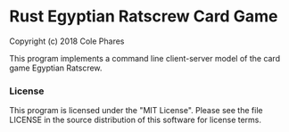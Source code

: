 # Rust Egyptian Ratscrew Card Game

Copyright (c) 2018 Cole Phares

This program implements a command line client-server model of the card game Egyptian Ratscrew.

### License

This program is licensed under the "MIT License". Please see the file LICENSE in the source distribution of this software for license terms.
